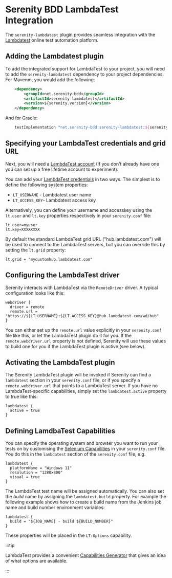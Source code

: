 # Serenity BDD LambdaTest Integration

The `serenity-lambdatest` plugin provides seamless integration with the [Lambdatest](https://www.lambdatest.com/) online test automation platform. 

## Adding the Lambdatest plugin

To add the integrated support for LambdaTest to your project, you will need to add the `serenity-lambdatest` dependency to your project dependencies. For Mavenm, you would add the following:
```xml
    <dependency>
        <groupId>net.serenity-bdd</groupId>
        <artifactId>serenity-lambdatest</artifactId>
        <version>${serenity.version}</version>
    </dependency>
```

And for Gradle:
```groovy
    testImplementation "net.serenity-bdd:serenity-lambdatest:${serenityVersion}"
```

## Specifying your LambdaTest credentials and grid URL
Next, you will need a [LambdaTest account](https://www.lambdatest.com/pricing) (If you don't already have one you can set up a free lifetime account to experiment). 

You can add your [LambdaTest credentials](https://www.lambdatest.com/support/docs/using-environment-variables-for-authentication-credentials/) in two ways. The simplest is to define the following system properties:
* `LT_USERNAME` - Lambdatest user name
* `LT_ACCESS_KEY`- Lambdatest access key

Alternatively, you can define your username and accesskey using the `lt.user` and `lt.key` properties respectively in your `serenity.conf` file:

```hocon
lt.user=myuser
lt.key=XXXXXXXX
```

By default the standard LambdaTest grid URL ("hub.lambdatest.com") will be used to connect to the LambdaTest servers, but you can override this by setting the `lt.grid` property:

```hocon
lt.grid = "mycustomhub.lambdatest.com"
```

## Configuring the LambdaTest driver

Serenity interacts with LambdaTest via the `RemoteDriver` driver. A typical configuration looks like this:
```hocon
webdriver {
  driver = remote
  remote.url = "https://${LT_USERNAME}:${LT_ACCESS_KEY}@hub.lambdatest.com/wd/hub"
}
```

You can either set up the `remote.url` value explicitly in your `serenity.conf` file like this, or let the LambdaTest plugin do it for you. If the `remote.webdriver.url` property is not defined, Serenity will use these values to build one for you if the LambdaTest plugin is active (see below).

## Activating the LambdaTest plugin

The Serenity LambdaTest plugin will be invoked if Serenity can find a `lambdatest` section in your `serenity.conf` file, or if you specify a `remote.webdriver.url` that points to a LambdaTest server. If you have no LambdaTest-specific capabilities, simply set the `lambdatest.active` property to true like this:

```hocon
lambdatest {
  active = true
}
```
## Defining LamdbaTest Capabilities

You can specify the operating system and browser you want to run your tests on by customising the [Selenium Capabilities](https://www.lambdatest.com/support/docs/selenium-automation-capabilities/) in your `serenity.conf` file. You do this in the `lambdatest` section of the `serenity.conf` file, e.g.

```hocon
lambdatest {
  platformName = "Windows 11"
  resolution = "1280x800"
  visual = true
}
```


The LambdaTest test name will be assigned automatically. You can also set the _build_ name by assigning the `lambdatest.build` property.
For example the following example shows how to create a build name from the Jenkins job name and build number environment variables:

```hocon
lambdatest {
  build = "${JOB_NAME} - build ${BUILD_NUMBER}"
}
```

These properties will be placed in the `LT:Options` capability.

:::tip

LambdaTest provides a convenient [Capabilities Generator](https://www.lambdatest.com/capabilities-generator/) that gives an idea of what options are available.

:::


